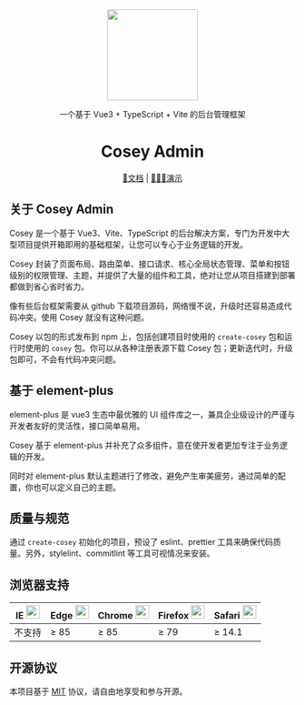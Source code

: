 <div align="center">
  <img width="160" src="https://fastly.jsdelivr.net/npm/@gunny/files@latest/cosey-logo.svg" />

  <p>一个基于 Vue3 + TypeScript + Vite 的后台管理框架</p>

  <h1>Cosey Admin</h1>

[📖文档](https://docs.cosey.wzt.zone/) | [🧑🏻‍🏫演示](https://cosey.wzt.zone/)

</div>

## 关于 Cosey Admin

Cosey 是一个基于 Vue3、Vite、TypeScript 的后台解决方案，专门为开发中大型项目提供开箱即用的基础框架，让您可以专心于业务逻辑的开发。

Cosey 封装了页面布局、路由菜单、接口请求、核心全局状态管理、菜单和按钮级别的权限管理、主题，并提供了大量的组件和工具，绝对让您从项目搭建到部署都做到省心省时省力。

像有些后台框架需要从 github 下载项目源码，网络慢不说，升级时还容易造成代码冲突。使用 Cosey 就没有这种问题。

Cosey 以包的形式发布到 npm 上，包括创建项目时使用的 `create-cosey` 包和运行时使用的 `cosey` 包。你可以从各种注册表源下载 Cosey 包；更新迭代时，升级包即可，不会有代码冲突问题。

## 基于 element-plus

element-plus 是 vue3 生态中最优雅的 UI 组件库之一，兼具企业级设计的严谨与开发者友好的灵活性，接口简单易用。

Cosey 基于 element-plus 并补充了众多组件，意在使开发者更加专注于业务逻辑的开发。

同时对 element-plus 默认主题进行了修改，避免产生审美疲劳，通过简单的配置，你也可以定义自己的主题。

## 质量与规范

通过 `create-cosey` 初始化的项目，预设了 eslint、prettier 工具来确保代码质量。另外，stylelint、commitlint 等工具可视情况来安装。

## 浏览器支持

<table>
  <thead>
    <tr>
      <th>IE <img src="https://fastly.jsdelivr.net/npm/@gunny/files@latest/LogosInternetexplorer.svg" width="24" height="24" /></th>
      <th>Edge <img src="https://fastly.jsdelivr.net/npm/@gunny/files@latest/LogosMicrosoftEdge.svg" width="24" height="24" /></th>
      <th>Chrome <img src="https://fastly.jsdelivr.net/npm/@gunny/files@latest/LogosChrome.svg" width="24" height="24" /></th>
      <th>Firefox <img src="https://fastly.jsdelivr.net/npm/@gunny/files@latest/LogosFirefox.svg" width="24" height="24" /></th>
      <th>Safari <img src="https://fastly.jsdelivr.net/npm/@gunny/files@latest/LogosSafari.svg" width="24" height="24" /></th>
    </tr>
  </thead>
  <tbody>
    <tr>
      <td>不支持</td>
      <td>≥ 85</td>
      <td>≥ 85</td>
      <td>≥ 79</td>
      <td>≥ 14.1</td>
    </tr>
  </tbody>
</table>

## 开源协议

本项目基于 [MIT](https://zh.wikipedia.org/wiki/MIT%E8%A8%B1%E5%8F%AF%E8%AD%89) 协议，请自由地享受和参与开源。
